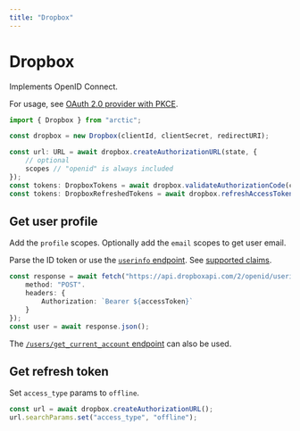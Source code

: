 ```yaml
---
title: "Dropbox"
---
```


# Dropbox

Implements OpenID Connect.

For usage, see [OAuth 2.0 provider with PKCE](/guides/oauth2-pkce).

```ts
import { Dropbox } from "arctic";

const dropbox = new Dropbox(clientId, clientSecret, redirectURI);
```

```ts
const url: URL = await dropbox.createAuthorizationURL(state, {
	// optional
	scopes // "openid" is always included
});
const tokens: DropboxTokens = await dropbox.validateAuthorizationCode(code);
const tokens: DropboxRefreshedTokens = await dropbox.refreshAccessToken(refreshToken);
```

## Get user profile

Add the `profile` scopes. Optionally add the `email` scopes to get user email.

Parse the ID token or use the [`userinfo` endpoint](https://api.dropboxapi.com/2/openid/userinfo). See [supported claims](https://developers.dropbox.com/oidc-guide#oidc-standard).

```ts
const response = await fetch("https://api.dropboxapi.com/2/openid/userinfo", {
	method: "POST".
	headers: {
		Authorization: `Bearer ${accessToken}`
	}
});
const user = await response.json();
```

The [`/users/get_current_account` endpoint](https://www.dropbox.com/developers/documentation/http/documentation#users-get_current_account) can also be used.

## Get refresh token

Set `access_type` params to `offline`.

```ts
const url = await dropbox.createAuthorizationURL();
url.searchParams.set("access_type", "offline");
```
